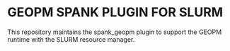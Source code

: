 GEOPM SPANK PLUGIN FOR SLURM
============================
This repository maintains the spank_geopm plugin to support the GEOPM
runtime with the SLURM resource manager.
